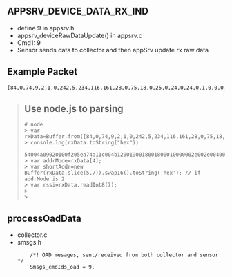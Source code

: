 


APPSRV_DEVICE_DATA_RX_IND
-----

- define 9 in appsrv.h
- appsrv_deviceRawDataUpdate() in appsrv.c
- Cmd1: 9
- Sensor sends data to collector and then appSrv update rx raw data


Example Packet
------

```
[84,0,74,9,2,1,0,242,5,234,116,161,28,0,75,18,0,25,0,24,0,24,0,1,0,0,0,46,0,46,0,64,0,64,0,64,0,1,0,1,0,1,0,0,0,0,0,0,0,0,0,0,0,0,0,0,0,0,0,70,83,0,0,0,0,0,0,26,0,34,0,144,95,1,0,112,23,0,0,0,0,0,0,0,0,0,0,0]
```

> Use node.js to parsing
> -----
> 
> ```
> # node
> > var rxData=Buffer.from([84,0,74,9,2,1,0,242,5,234,116,161,28,0,75,18,0,25,0,24,0,24,0,1,0,0,0,46,0,46,0,64,0,64,0,64,0,1,0,1,0,1,0,0,0,0,0,0,0,0,0,0,0,0,0,0,0,0,0,70,83,0,0,0,0,0,0,26,0,34,0,144,95,1,0,112,23,0,0,0,0,0,0,0,0,0,0,0]);
> > console.log(rxData.toString("hex"))
>   54004a09020100f205ea74a11c004b1200190018001800010000002e002e004000400040000100010001000000000000000000000000000000000046530000000000001a002200905f010070170000000000000000000000
> > var addrMode=rxData[4];
> > var shortAddr=new Buffer(rxData.slice(5,7)).swap16().toString('hex'); // if addrMode is 2
> > var rssi=rxData.readInt8(7); 
> > 
> > 
> ```
> 

processOadData
------

- collector.c
- smsgs.h
  ```
      /*! OAD mesages, sent/received from both collector and sensor */
      Smsgs_cmdIds_oad = 9,
  ```

